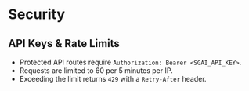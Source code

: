 # Security

## API Keys & Rate Limits
- Protected API routes require `Authorization: Bearer <SGAI_API_KEY>`.
- Requests are limited to 60 per 5 minutes per IP.
- Exceeding the limit returns `429` with a `Retry-After` header.
